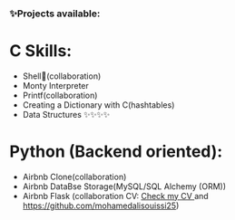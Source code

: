 ###  ✨Projects available:
# C Skills:
* Shell👋(collaboration)
* Monty Interpreter
* Printf(collaboration)
* Creating a Dictionary with C(hashtables)
* Data Structures ✨✨✨✨
# Python (Backend oriented):
* Airbnb Clone(collaboration)
* Airbnb DataBse Storage(MySQL/SQL Alchemy (ORM))
* Airbnb Flask (collaboration CV: <a href="https://github.com/maleksal">Check my CV </a>and https://github.com/mohamedalisouissi25)
<!--
**mahdizaabi/mahdizaabi** is a ✨ _special_ ✨ repository because its `README.md` (this file) appears on your GitHub profile.

Here are some ideas to get you started:
 a ✨ _special_ ✨ repository 

-->
